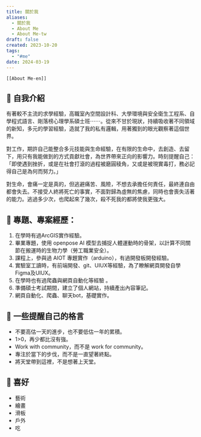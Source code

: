 ```yaml
---
title: 關於我
aliases:
  - 關於我
  - About Me
  - About Me-tw
draft: false
created: 2023-10-20
tags:
  - "#me"
date: 2024-03-19
---
```

	[[About Me-en]]
## 👤 自我介紹
有著較不主流的求學經驗，高職室內空間設計科、大學環境與安全衛生工程系、自學程式語言、剛落榜心理學系碩士班⋯⋯。從來不甘於現狀，持續吸收著不同領域的新知，多元的學習經驗，造就了我的私有邏輯，用著獨到的眼光觀察著這個世界。

對工作，期許自己能整合多元技能與生命經驗，在有限的生命中，去創造、去留下，用只有我能做到的方式貢獻社會，為世界帶來正向的影響力。時刻提醒自己：「即使遇到挫折，或是在社會打滾的過程被磨圓稜角，又或是被現實毒打，務必記得自己是為何而努力。」

對生命，會痛一定是真的，但逃避痛苦、風險，不想去承擔任何責任，最終連自由都會失去。不接受人終將死亡的事實，不面對歸為虛無的焦慮，同時也會喪失活著的能力。逃過多少次，也爬起來了幾次，殺不死我的都將使我更強大。
## 🔬 專題、專案經歷：
1. 在學時有過ArcGIS實作經驗。
2. 畢業專題，使用 openpose AI 模型去捕捉人體運動時的骨架，以計算不同關節在搬運時的生物力學（勞工職業安全）。
3. 課程上，參與過 AIOT 專題實作（arduino），有過開發板開發經驗。
4. 實驗室工讀時，有前端開發、git、UIUX等經驗，為了瞭解網頁開發自學Figma及UIUX。
5. 在學時也有過爬蟲與網頁自動化等經驗 。
6. 準備碩士考試期間，建立了個人網站，持續產出內容筆記。
7. 網頁自動化、爬蟲、聊天bot，基礎實作。
## 📝 一些提醒自己的格言
- 不要高估一天的進步，也不要低估一年的累積。
- 1>0，再少都比沒有強。
- Work with community，而不是 work for community。
- 專注於當下的步伐，而不是一直望著終點。
- 將天堂帶到這裡，不是想著上天堂。
## 🤩 喜好
- 藝術
- 繪畫
- 滑板
- 戶外
- 吃
